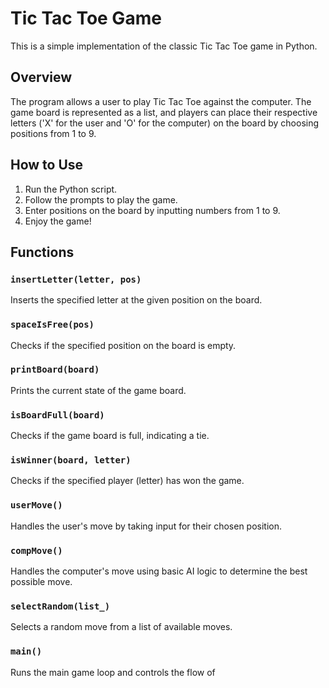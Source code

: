 # Tic Tac Toe Game

This is a simple implementation of the classic Tic Tac Toe game in Python.

## Overview

The program allows a user to play Tic Tac Toe against the computer. The game board is represented as a list, and players can place their respective letters ('X' for the user and 'O' for the computer) on the board by choosing positions from 1 to 9.

## How to Use

1. Run the Python script.
2. Follow the prompts to play the game.
3. Enter positions on the board by inputting numbers from 1 to 9.
4. Enjoy the game!

## Functions

### `insertLetter(letter, pos)`

Inserts the specified letter at the given position on the board.

### `spaceIsFree(pos)`

Checks if the specified position on the board is empty.

### `printBoard(board)`

Prints the current state of the game board.

### `isBoardFull(board)`

Checks if the game board is full, indicating a tie.

### `isWinner(board, letter)`

Checks if the specified player (letter) has won the game.

### `userMove()`

Handles the user's move by taking input for their chosen position.

### `compMove()`

Handles the computer's move using basic AI logic to determine the best possible move.

### `selectRandom(list_)`

Selects a random move from a list of available moves.

### `main()`

Runs the main game loop and controls the flow of
